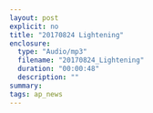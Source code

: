 ```yaml
---
layout: post
explicit: no
title: "20170824 Lightening"
enclosure:
  type: "Audio/mp3"
  filename: "20170824_Lightening"
  duration: "00:00:48"
  description: ""
summary:
tags: ap_news
---
```



